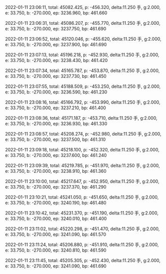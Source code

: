 2022-01-11 23:06:11, total: 45082.425, p: -456.320, delta:11.250 手, g:2.000, e: 33.750, b: -270.000, ep: 3236.960, bp: 461.660

2022-01-11 23:06:31, total: 45086.207, p: -455.770, delta:11.250 手, g:2.000, e: 33.750, b: -270.000, ep: 3237.750, bp: 461.690

2022-01-11 23:06:52, total: 45120.046, p: -455.620, delta:11.250 手, g:2.000, e: 33.750, b: -270.000, ep: 3237.900, bp: 461.690

2022-01-11 23:07:13, total: 45196.218, p: -452.930, delta:11.250 手, g:2.000, e: 33.750, b: -270.000, ep: 3238.430, bp: 461.420

2022-01-11 23:07:34, total: 45165.787, p: -453.870, delta:11.250 手, g:2.000, e: 33.750, b: -270.000, ep: 3237.730, bp: 461.450

2022-01-11 23:07:55, total: 45188.509, p: -453.250, delta:11.250 手, g:2.000, e: 33.750, b: -270.000, ep: 3236.590, bp: 461.230

2022-01-11 23:08:16, total: 45166.792, p: -453.990, delta:11.250 手, g:2.000, e: 33.750, b: -270.000, ep: 3237.210, bp: 461.400

2022-01-11 23:08:36, total: 45171.187, p: -453.710, delta:11.250 手, g:2.000, e: 33.750, b: -270.000, ep: 3236.930, bp: 461.330

2022-01-11 23:08:57, total: 45208.274, p: -452.980, delta:11.250 手, g:2.000, e: 33.750, b: -270.000, ep: 3237.500, bp: 461.310

2022-01-11 23:09:18, total: 45218.100, p: -452.320, delta:11.250 手, g:2.000, e: 33.750, b: -270.000, ep: 3237.600, bp: 461.240

2022-01-11 23:09:39, total: 45219.785, p: -451.970, delta:11.250 手, g:2.000, e: 33.750, b: -270.000, ep: 3238.910, bp: 461.360

2022-01-11 23:10:00, total: 45217.647, p: -452.950, delta:11.250 手, g:2.000, e: 33.750, b: -270.000, ep: 3237.370, bp: 461.290

2022-01-11 23:10:21, total: 45241.050, p: -451.650, delta:11.250 手, g:2.000, e: 33.750, b: -270.000, ep: 3240.190, bp: 461.480

2022-01-11 23:10:42, total: 45231.370, p: -451.190, delta:11.250 手, g:2.000, e: 33.750, b: -270.000, ep: 3240.010, bp: 461.400

2022-01-11 23:11:02, total: 45220.298, p: -451.470, delta:11.250 手, g:2.000, e: 33.750, b: -270.000, ep: 3241.090, bp: 461.570

2022-01-11 23:11:24, total: 45206.880, p: -451.910, delta:11.250 手, g:2.000, e: 33.750, b: -270.000, ep: 3240.810, bp: 461.590

2022-01-11 23:11:45, total: 45205.305, p: -452.430, delta:11.250 手, g:2.000, e: 33.750, b: -270.000, ep: 3241.090, bp: 461.690